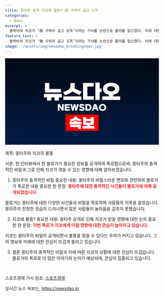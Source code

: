 ```yaml
---
title: 몽타주 공개 지코에 불똥? 故 구하라 금고 도둑
categories:
  - News
excerpt: >
  블락비의 지코가 ‘故 구하라 금고 도둑’이라는 가사를 논란으로 물의를 일으켰다. 이에 대한 팬들과 네티즌들의 반응이 심상치 않다. 지코는 노래의 가사에 대한 해명을 통해 논란을 진정시키고자 할 것으로 보인다.
feature_text: >
  블락비의 지코가 ‘故 구하라 금고 도둑’이라는 가사를 논란으로 물의를 일으켰다. 이에 대한 팬들과 네티즌들의 반응이 심상치 않다. 지코는 노래의 가사에 대한 해명을 통해 논란을 진정시키고자 할 것으로 보인다.
image: '/assets/img/newsdao_breakingnews.jpg'
---
```


<p><img src="/assets/img/newsdao_breakingnews.jpg" alt="implanttips 속보" /></p>

<p>제목: 몽타주와 지코의 불똥</p>

<p>서론:
한 인터뷰에서 한 블로거가 중요한 정보를 공개하여 폭로함으로써, 몽타주의 충격적인 비밀과 그로 인해 지코가 겪을 수 있는 영향에 대해 알아보겠습니다.</p>

<ol>
<li>몽타주의 충격적인 비밀
중요한 내용: 몽타주의 비밀스러운 면모와 관련하여 블로거가 폭로한 내용
중요한 한 문장: <b><span style="color: #ee2323;">몽타주에 대한 충격적인 사건들이 블로거에 의해 공개되었습니다.</span></b></li>
</ol>

<p>블로거는 몽타주에 대한 다양한 사건들과 비밀을 폭로하여 사람들의 이목을 끌었습니다. 몽타주의 진정한 모습이 드러나면서 많은 사람들이 놀라움을 감추지 못했습니다.</p>

<ol start="2">
<li>지코에 불똥?
중요한 내용: 몽타주 공개로 인해 지코가 받을 영향에 대한 논의
중요한 한 문장: <b><span style="color: #ee2323;">이번 폭로가 지코에게 미칠 영향에 대한 관심이 높아지고 있습니다.</span></b></li>
</ol>

<p>지코는 몽타주의 비밀이 공개되면서 불똥을 맞을 수 있다는 우려가 커지고 있습니다. 그의 행보와 미래에 대한 관심이 뜨겁게 쏠리고 있습니다. </p>

<ol start="3">
<li>결론
몽타주의 충격적인 비밀과 이에 따른 지코의 상황에 대한 관심이 뜨겁습니다. 블로거의 폭로로 더 많은 이야기와 논의가 예상되며, 관심이 집중되고 있습니다.</li>
</ol>

<p data-ke-size="size16">&nbsp;</p>

<p>스포츠경제 기사 참조: <a href="https://www.sportsseoul.com/news/read/1035846?ref=naver">스포츠경제</a></p>
실시간 뉴스 속보는, <a href="https://newsdao.kr" rel="dofollow">https://newsdao.kr</a>


